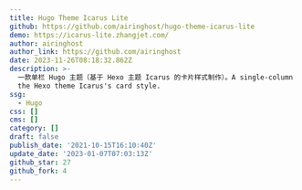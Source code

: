 ```yaml
---
title: Hugo Theme Icarus Lite
github: https://github.com/airinghost/hugo-theme-icarus-lite
demo: https://icarus-lite.zhangjet.com/
author: airinghost
author_link: https://github.com/airinghost
date: 2023-11-26T08:18:32.862Z
description: >-
  一款单栏 Hugo 主题（基于 Hexo 主题 Icarus 的卡片样式制作）。A single-column Hugo theme based on
  the Hexo theme Icarus's card style.
ssg:
  - Hugo
css: []
cms: []
category: []
draft: false
publish_date: '2021-10-15T16:10:40Z'
update_date: '2023-01-07T07:03:13Z'
github_star: 27
github_fork: 4
---
```

